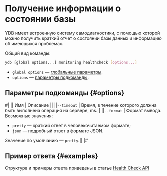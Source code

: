 # Получение информации о состоянии базы

YDB имеет встроенную систему самодиагностики, с помощью которой можно получить краткий отчет о состоянии базы данных и информацию об имеющихся проблемах.

Общий вид команды:

```bash
ydb [global options...] monitoring healthcheck [options...]
```

* `global options` — [глобальные параметры](global-options.md).
* `options` — [параметры подкоманды](#options).

## Параметры подкоманды {#options}

#|
|| Имя | Описание ||
||`--timeout` | Время, в течение которого должна быть выполнена операция на сервере, ms.||
||`--format` | Формат вывода. Возможные значения:

* `pretty` — краткий ответ в человекочитаемом формате;
* `json` — подробный ответ в формате JSON.

Значение по умолчанию — `pretty`.||
|#

## Пример ответа {#examples}

Структура и примеры ответа приведены в статье [Health Check API](../../ydb-sdk/health-check-api.md)
